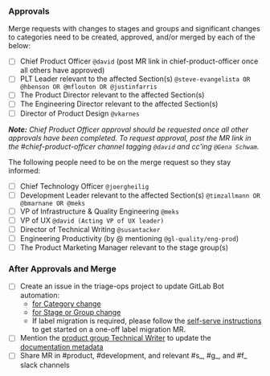<!--

Describe the change and rationale here.

-->

### Approvals

Merge requests with changes to stages and groups and significant
changes to categories need to be created, approved, and/or merged
by each of the below:

- [ ] Chief Product Officer `@david` (post MR link in chief-product-officer once all others have approved)
- [ ] PLT Leader relevant to the affected Section(s) `@steve-evangelista OR @hbenson OR @mflouton OR @justinfarris`
- [ ] The Product Director relevant to the affected Section(s)
- [ ] The Engineering Director relevant to the affected Section(s)
- [ ] Director of Product Design `@vkarnes`

_**Note:** Chief Product Officer approval should be requested once all other approvals have been completed. To request approval, post the MR link in the #chief-product-officer channel tagging `@david` and cc'ing `@Gena Schwam`._

The following people need to be on the merge request so they stay informed:

- [ ] Chief Technology Officer `@joergheilig`
- [ ] Development Leader relevant to the affected Section(s) `@timzallmann OR @bmarnane OR @meks`
- [ ] VP of Infrastructure & Quality Engineering `@meks`
- [ ] VP of UX `@david (Acting VP of UX leader)`
- [ ] Director of Technical Writing `@susantacker`
- [ ] Engineering Productivity (by @ mentioning `@gl-quality/eng-prod`)
- [ ] The Product Marketing Manager relevant to the stage group(s)

### After Approvals and Merge

- [ ] Create an issue in the triage-ops project to update GitLab Bot automation:
  - [for Category change](https://gitlab.com/gitlab-org/quality/triage-ops/-/issues/new?issuable_template=category-label-change)
  - [for Stage or Group change](https://gitlab.com/gitlab-org/quality/triage-ops/-/issues/new?issuable_template=stage-or-group-label-change)
  - If label migration is required, please follow the [self-serve instructions](https://about.gitlab.com/handbook/engineering/quality/engineering-productivity/workflow-automation#one-off-label-migrations) to get started on a one-off label migration MR.
- [ ] Mention the [product group Technical Writer](https://about.gitlab.com/handbook/product/ux/technical-writing/#designated-technical-writers) to update the [documentation metadata](https://docs.gitlab.com/ee/development/documentation/#stage-and-group-metadata)
- [ ] Share MR in #product, #development, and relevant #s_, #g_, and #f_ slack channels

<!--
Changes that require executive approval include:
- Changes to a stage, group, or category name
- Removal or addition of a stage, group, or category

Changes that require approval only from the relevant Product Director include:
- Changing a category maturity date
- Changes to section or group member lists
- Changes to a category vision page

More information can be found in the Category Change section:
https://about.gitlab.com/handbook/product/categories/#changes

-->
